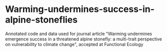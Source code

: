 # Warming-undermines-success-in-alpine-stoneflies
Annotated code and data used for journal article "Warming undermines emergence success in a threatened alpine stonefly: a multi-trait perspective on vulnerability to climate change", accepted at Functional Ecology 
